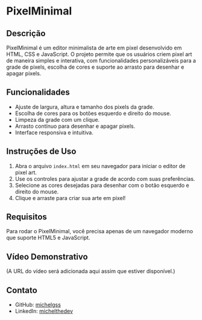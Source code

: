 # PixelMinimal

## Descrição
PixelMinimal é um editor minimalista de arte em pixel desenvolvido em HTML, CSS e JavaScript. O projeto permite que os usuários criem pixel art de maneira simples e interativa, com funcionalidades personalizáveis para a grade de pixels, escolha de cores e suporte ao arrasto para desenhar e apagar pixels.

## Funcionalidades
- Ajuste de largura, altura e tamanho dos pixels da grade.
- Escolha de cores para os botões esquerdo e direito do mouse.
- Limpeza da grade com um clique.
- Arrasto contínuo para desenhar e apagar pixels.
- Interface responsiva e intuitiva.

## Instruções de Uso
1. Abra o arquivo `index.html` em seu navegador para iniciar o editor de pixel art.
2. Use os controles para ajustar a grade de acordo com suas preferências.
3. Selecione as cores desejadas para desenhar com o botão esquerdo e direito do mouse.
4. Clique e arraste para criar sua arte em pixel!

## Requisitos
Para rodar o PixelMinimal, você precisa apenas de um navegador moderno que suporte HTML5 e JavaScript.

## Vídeo Demonstrativo
(A URL do vídeo será adicionada aqui assim que estiver disponível.)

## Contato
- GitHub: [michelgss](https://github.com/michelgss)
- LinkedIn: [michelthedev](https://www.linkedin.com/in/michelthedev/)
